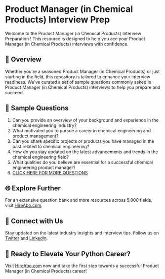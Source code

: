 # Product Manager (in Chemical Products) Interview Prep

Welcome to the Product Manager (in Chemical Products) Interview Preparation ! This resource is designed to help you ace your Product Manager (in Chemical Products) interviews with confidence.

## 🚀 Overview

Whether you're a seasoned Product Manager (in Chemical Products) or just starting in the field, this repository is tailored to enhance your interview readiness. We've curated a set of sample questions commonly asked in Product Manager (in Chemical Products) interviews to help you prepare and succeed.

## 📝 Sample Questions

1. Can you provide an overview of your background and experience in the chemical engineering industry?
2. What motivated you to pursue a career in chemical engineering and product management?
3. Can you share specific projects or products you have managed in the past related to chemical engineering?
4. How do you stay updated on the latest advancements and trends in the chemical engineering field?
5. What qualities do you believe are essential for a successful chemical engineering product manager?
6. [CLICK HERE FOR MORE QUESTIONS](https://hireabo.com/job/3_4_34/Product%20Manager%20in%20Chemical%20Products)

## 🌐 Explore Further

For an extensive question bank and more resources across 5,000 fields, visit [HireAbo.com](https://www.hireabo.com).

## 📱 Connect with Us

Stay updated on the latest industry insights and interview tips. Follow us on [Twitter](https://twitter.com/hireabo) and [LinkedIn](https://www.linkedin.com/in/hire-abo-3609972a8/).

## 🚀 Ready to Elevate Your Python Career?

Visit [HireAbo.com](https://www.hireabo.com) now and take the first step towards a successful Product Manager (in Chemical Products) career!